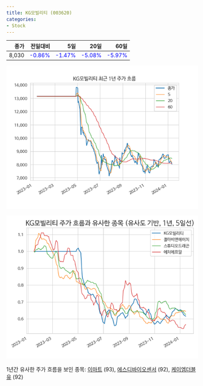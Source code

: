 ```yaml
---
title: KG모빌리티 (003620)
categories:
- Stock
---
```


|종가|전일대비|5일|20일|60일|
|---:|-------:|--:|---:|---:|
|8,030|<span style="color: blue">-0.86%</span>|<span style="color: blue">-1.47%</span>|<span style="color: blue">-5.08%</span>|<span style="color: blue">-5.97%</span>|


<!-- more -->

![003620](/assets/images/stock/003620.png)

![003620](/assets/images/stock/003620_sim.png)

1년간 유사한 주가 흐름을 보인 종목:
[이마트](/stock/139480/) (93),
[에스디바이오센서](/stock/137310/) (92),
[케이엠더블유](/stock/032500/) (92)